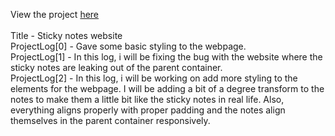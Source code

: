 View the project <a href="">here</a> </br>
</br>
Title - Sticky notes website</br>
ProjectLog[0] - Gave some basic styling to the webpage. </br>
ProjectLog[1] - In this log, i will be fixing the bug with the website where the sticky notes are leaking out of the parent container. </br>
ProjectLog[2] - In this log, i will be working on add more styling to the elements for the webpage. I will be adding a bit of a degree transform to the notes to make them a little bit like the sticky notes in real life. 
Also, everything aligns properly with proper padding and the notes align themselves in the parent container responsively. </br>